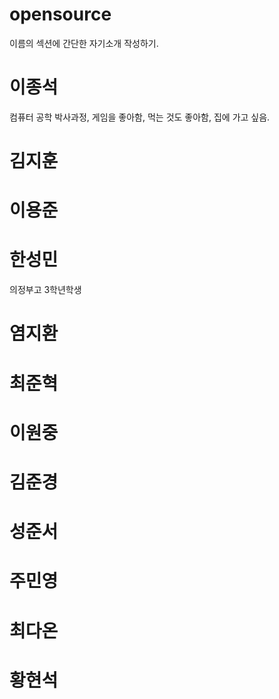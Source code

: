 # opensource
이름의 섹션에 간단한 자기소개 작성하기.

# 이종석
컴퓨터 공학 박사과정, 게임을 좋아함, 먹는 것도 좋아함, 집에 가고 싶음.

# 김지훈

# 이용준

# 한성민
의정부고 3학년학생
# 염지환

# 최준혁

# 이원중

# 김준경

# 성준서

# 주민영

# 최다온

# 황현석
